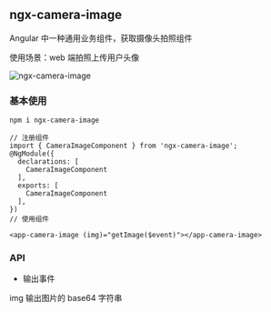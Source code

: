 ## ngx-camera-image

Angular 中一种通用业务组件，获取摄像头拍照组件

使用场景：web 端拍照上传用户头像

![ngx-camera-image](./camera-image.gif)

### 基本使用

```
npm i ngx-camera-image

// 注册组件
import { CameraImageComponent } from 'ngx-camera-image';
@NgModule({
  declarations: [
    CameraImageComponent
  ],
  exports: [
    CameraImageComponent
  ],
})
// 使用组件

<app-camera-image (img)="getImage($event)"></app-camera-image>

```

### API

- 输出事件

img 输出图片的 base64 字符串
